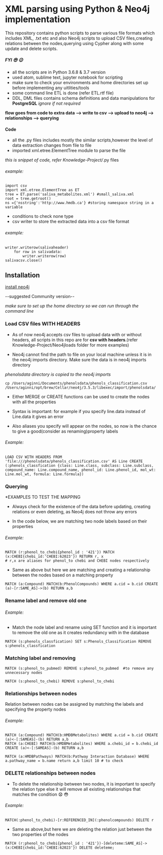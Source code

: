 # XML parsing using Python & Neo4j implementation

This repository contains python scripts to parse various file formats which includes XML, .txt etc and also Neo4j scripts to upload CSV files,creating relations between the nodes,querying using Cypher along with some update and delete scripts.

##### FYI :sunglasses: :wink:

* all the scripts are in Python 3.6.8 & 3.7 version
* used atom, sublime text, jupyter notebook for scripting
* make sure to check your environments and home directories set up before implementing any uitlities/tools
* some command line ETL is done (refer ETL.rtf file)
* DDL, DML files contains schema definitions and data manipulations for **PostgreSQL** *ignore if not required*

**flow goes from code to extra data  --> write to csv --> upload to neo4j --> relationships --> querying**

#### Code 

* all the .py files includes mostly the similar scripts,however the level of data extraction changes from file to file
* imported xml.etree.ElementTree module to parse the file 

*this is snippet of code, refer Knowledge-Project/*.py files

###### example:

```python3    
import csv
import xml.etree.ElementTree as ET
tree = ET.parse('saliva_metabolites.xml') #small_saliva.xml
root = tree.getroot()
ns ={'nsstring':'http://www.hmdb.ca'} #storing namespace string in a variable 
```
* conditions to check none type
* csv writer to store the extracted data into a csv file format

###### example:

```python3
writer.writerow(salivaheader)
	for row in salivadata:
		writer.writerow(row)
salivacsv.close()
```

## Installation
[install neo4j](https://neo4j.com/download-center/#releases) 

--suggested Community version-- 

*make sure to set up the home directory so we can run through the command line*

### Load CSV files WITH HEADERS 

* As of now neo4j accepts csv files to upload data with or without headers, all scripts in this repo are for **csv with headers**.(refer Knowledge-Project/Neo4jloads folder for more examples)

* Neo4j cannot find the path to file on your local machine unless it is in the neo4j imports directory. Make sure the data is in neo4j imports directory

*phenolsdata directory is copied to the neo4j imports*

```neo4j
cp /Users/aginni/Documents/phenolsdata/phenols_classification.csv /Users/aginni/opt/brew/Cellar/neo4j/3.5.3/libexec/import/phenolsdata/
```
* Either MERGE or CREATE functions can be used to create the nodes with all the properties

* Syntax is important: for example if you specify line.data instead of Line.data it gives an error

* Also aliases you specify will appear on the nodes, so now is the chance to give a good(consider as renaming)property labels

###### Example:

```
LOAD CSV WITH HEADERS FROM 'file:///phenolsdata/phenols_classification.csv' AS Line CREATE (:phenols_classfication {class: Line.class, subclass: Line.subclass, compound_name: Line.compound_name, phenol_id: Line.phenol_id, mol_wt: Line.mol_wt, formula: Line.formula})
```

### Querying

*EXAMPLES TO TEST THE MAPPING

* Always check for the existence of the data before updating, creating relations or even deleting, as Neo4j does not throw any errors 

* In the code below, we are matching two node labels based on their properties

###### Example:

```
MATCH (r:phenol_to_chebi{phenol_id : '421'}) MATCH (x:CHEBI{chebi_id:'CHEBI:62023'}) RETURN r, x 
# r,x are aliases for phenol_to chebi and CHEBI nodes respectively
```

* Same as above but here we are matching and creating a relationship between the nodes based on a matching property

``` 
MATCH (a:Compound) MATCH(b:PhenolCompounds) WHERE a.cid = b.cid CREATE (a)-[r:SAME_AS]->(b) RETURN a,b
```

### Rename label and remove old one

###### Example:

* Match the node label and rename using SET function and it is important to remove the old one as it creates redundancy with in the database

```
MATCH (s:phenols_classfication) SET s:Phenols_Classification REMOVE s:phenols_classfication
```

### Matching label and removing

``` 
MATCH (s:phenol_to_pubmed) REMOVE s:phenol_to_pubmed  #to remove any unnecessary nodes

MATCH (s:phenol_to_chebi) REMOVE s:phenol_to_chebi
```
### Relationships between nodes

Relation between nodes can be assigned by matching the labels and specifying the property nodes

###### Example:
```
MATCH (a:Compound) MATCH(b:HMDBMetabolites) WHERE a.cid = b.cid CREATE (a)<-[:SAMEAS]-(b) RETURN a,b
MATCH (a:CHEBI) MATCH(b:HMDBMetabolites) WHERE a.chebi_id = b.chebi_id CREATE (a)<-[:SAMEAS]-(b) RETURN a,b

MATCH (a:HMDBPathways) MATCH(b:Pathway Interaction Database) WHERE a.pathway_name = b.name return a,b limit 10 # to check
```
### DELETE relationships between nodes

* To delete the relationship between two nodes, it is important to specify the relation type else it will remove all existing relationships that matches the condition :anguished: :flushed:

###### Example:

``` MATCH(:phenol_to_chebi)-[r:REFERENCED_IN](:phenolcompounds) DELETE r  ```

* Same as above,but here we are deleting the relation just between the two properties of the nodes

``` 
MATCH (r:phenol_to_chebi{phenol_id : '421'})-[deleteme:SAME_AS]->(x:CHEBI{chebi_id:'CHEBI:62023'}) DELETE deleteme;
```



